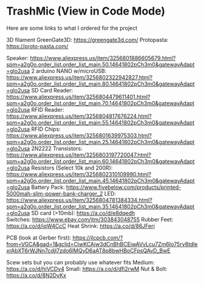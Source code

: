# TrashMic (View in Code Mode)
Here are some links to what I ordered for the project

3D filament
  GreenGate3D:                 https://greengate3d.com/
  Protopasta:                  https://proto-pasta.com/
  
Speaker:                         https://www.aliexpress.us/item/3256801886605679.html?spm=a2g0o.order_list.order_list_main.50.14641802pCh3m0&gatewayAdapt=glo2usa
2 arduino NANO w/microUSB:       https://www.aliexpress.us/item/3256802322942827.html?spm=a2g0o.order_list.order_list_main.80.14641802pCh3m0&gatewayAdapt=glo2usa
SD Card Reader:                  https://www.aliexpress.us/item/3256804479611401.html?spm=a2g0o.order_list.order_list_main.70.14641802pCh3m0&gatewayAdapt=glo2usa
RFID Reader:                     https://www.aliexpress.us/item/3256804817676224.html?spm=a2g0o.order_list.order_list_main.55.14641802pCh3m0&gatewayAdapt=glo2usa
RFID Chips:                      https://www.aliexpress.us/item/3256801639975303.html?spm=a2g0o.order_list.order_list_main.25.14641802pCh3m0&gatewayAdapt=glo2usa
2N2222 Transistors:              https://www.aliexpress.us/item/3256803197720047.html?spm=a2g0o.order_list.order_list_main.60.14641802pCh3m0&gatewayAdapt=glo2usa
Resistors (Select 10k and 200R): https://www.aliexpress.us/item/3256802310109990.html?spm=a2g0o.order_list.order_list_main.45.14641802pCh3m0&gatewayAdapt=glo2usa 
Battery Pack:                    https://www.fivebelow.com/products/printed-5000mah-slim-power-bank-charger_2
LED:                             https://www.aliexpress.us/item/3256804781384334.html?spm=a2g0o.order_list.order_list_main.35.14641802pCh3m0&gatewayAdapt=glo2usa
SD card (>10mb):                 https://a.co/d/e8dqedh                      
Switches:                        https://www.ebay.com/itm/303843048755
Rubber Feet:                     https://a.co/d/iqW4CcC
Heat Shrink:                     https://a.co/d/86JFerj

PCB (look at Gerber first):      https://jlcpcb.com/?from=VGCA&gad=1&gclid=CjwKCAjw3dCnBhBCEiwAVvLcu7Zm6Io75ry8tdlexrAbXT6rWJNn7cdjI7zdo6lMQyD6aAT8p8bwHBoCFpsQAvD_BwE

Scew sets but you can probably use whatever fits
  Medium:                      https://a.co/d/hiVCDv4 
  Small:                       https://a.co/d/dfi2rwM
  Nut & Bolt:                  https://a.co/d/8N2DvKx
